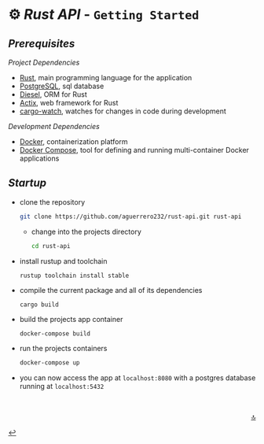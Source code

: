 # ⚙️ ***Rust API*** - `Getting Started`

## ***Prerequisites***

*Project Dependencies*
*  [Rust](https://www.rust-lang.org/), main programming language for the application
*  [PostgreSQL](https://www.postgresql.org/), sql database
*  [Diesel](http://diesel.rs/), ORM for Rust
*  [Actix](https://actix.rs/), web framework for Rust
* [cargo-watch](https://github.com/watchexec/cargo-watch), watches for changes in code during development

*Development Dependencies*
  *  [Docker](https://www.docker.com/), containerization platform
  *  [Docker Compose](https://docs.docker.com/compose/), tool for defining and running multi-container Docker applications

## ***Startup***

* clone the repository
    ```sh
    git clone https://github.com/aguerrero232/rust-api.git rust-api
    ```

  * change into the projects directory

      ```sh
      cd rust-api
      ```

* install rustup and toolchain

    ```shell
    rustup toolchain install stable
    ```

* compile the current package and all of its dependencies

    ```shell
    cargo build
    ```

* build the projects app container

    ```sh
    docker-compose build
    ```

* run the projects containers

    ```sh
    docker-compose up
    ```

* you can now access the app at `localhost:8080` with a postgres database running at `localhost:5432`

<br>

<p align="right"><a href="#readme-top">🔝</a></p>

[↩️](README.md) 